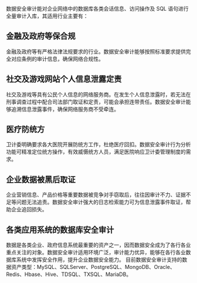 
数据安全审计能对企业网络中的数据库各类会话信息、访问操作及 SQL 语句进行全量审计入库，其适用行业主要有：
## 金融及政府等保合规
金融及政府等有严格法律法规要求的行业。数据安全审计能够按照标准要求提供完全对应条例的审计信息，确保网络合规性。
## 社交及游戏网站个人信息泄露定责
社交及游戏等具有公民个人信息的网络服务商。在发生个人信息泄露时，若无法在刑事调查过程中配合司法部门取证和定责，可能会承担连带责任。数据安全审计能够追溯信息泄露事件，确保网络服务商不受牵连。
## 医疗防统方
卫计委明确要求各大医院开展防统方工作，杜绝医疗回扣。数据安全审计行为分析功能可精准定位统方操作，有效威慑统方人员，满足医院响应卫计委管理制度的需求。
## 企业数据被黑后取证
企业营销信息、产品价格等重要数据被竞争对手窃取后，往往因审计不力、证据不足等问题无法追责。数据安全审计强大的日志检索能力可为信息泄露事件取证，帮助企业追回损失。
## 各类应用系统的数据库安全审计
数据是各类企业、政府信息系统最重要的资产之一，因而数据安全成为了各行各业重点关注的对象。数据安全审计适用环境广泛，审计能力优异，能够在各行各业数据库系统中发挥安全作用，提升企业数据安全能力。
目前数据安全审计支持的数据资产类型：MySQL、SQLServer、PostgreSQL、MongoDB、Oracle、Redis、Hbase、Hive、TDSQL、TXSQL、MariaDB。
